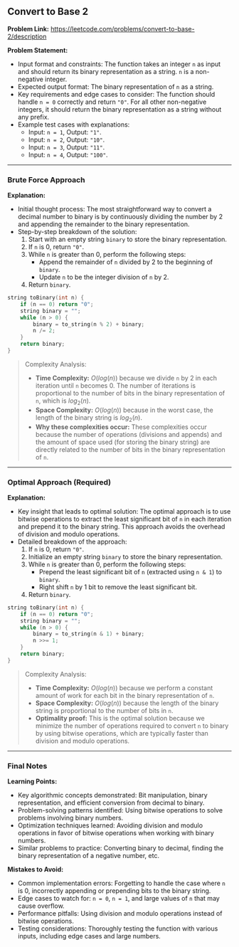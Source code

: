 ## Convert to Base 2
**Problem Link:** https://leetcode.com/problems/convert-to-base-2/description

**Problem Statement:**
- Input format and constraints: The function takes an integer `n` as input and should return its binary representation as a string. `n` is a non-negative integer.
- Expected output format: The binary representation of `n` as a string.
- Key requirements and edge cases to consider: The function should handle `n = 0` correctly and return `"0"`. For all other non-negative integers, it should return the binary representation as a string without any prefix.
- Example test cases with explanations: 
    - Input: `n = 1`, Output: `"1"`. 
    - Input: `n = 2`, Output: `"10"`.
    - Input: `n = 3`, Output: `"11"`.
    - Input: `n = 4`, Output: `"100"`.

---

### Brute Force Approach

**Explanation:**
- Initial thought process: The most straightforward way to convert a decimal number to binary is by continuously dividing the number by 2 and appending the remainder to the binary representation.
- Step-by-step breakdown of the solution:
    1. Start with an empty string `binary` to store the binary representation.
    2. If `n` is 0, return `"0"`.
    3. While `n` is greater than 0, perform the following steps:
        - Append the remainder of `n` divided by 2 to the beginning of `binary`.
        - Update `n` to be the integer division of `n` by 2.
    4. Return `binary`.

```cpp
string toBinary(int n) {
    if (n == 0) return "0";
    string binary = "";
    while (n > 0) {
        binary = to_string(n % 2) + binary;
        n /= 2;
    }
    return binary;
}
```

> Complexity Analysis:
> - **Time Complexity:** $O(log(n))$ because we divide `n` by 2 in each iteration until `n` becomes 0. The number of iterations is proportional to the number of bits in the binary representation of `n`, which is $log_2(n)$.
> - **Space Complexity:** $O(log(n))$ because in the worst case, the length of the binary string is $log_2(n)$.
> - **Why these complexities occur:** These complexities occur because the number of operations (divisions and appends) and the amount of space used (for storing the binary string) are directly related to the number of bits in the binary representation of `n`.

---

### Optimal Approach (Required)

**Explanation:**
- Key insight that leads to optimal solution: The optimal approach is to use bitwise operations to extract the least significant bit of `n` in each iteration and prepend it to the binary string. This approach avoids the overhead of division and modulo operations.
- Detailed breakdown of the approach:
    1. If `n` is 0, return `"0"`.
    2. Initialize an empty string `binary` to store the binary representation.
    3. While `n` is greater than 0, perform the following steps:
        - Prepend the least significant bit of `n` (extracted using `n & 1`) to `binary`.
        - Right shift `n` by 1 bit to remove the least significant bit.
    4. Return `binary`.

```cpp
string toBinary(int n) {
    if (n == 0) return "0";
    string binary = "";
    while (n > 0) {
        binary = to_string(n & 1) + binary;
        n >>= 1;
    }
    return binary;
}
```

> Complexity Analysis:
> - **Time Complexity:** $O(log(n))$ because we perform a constant amount of work for each bit in the binary representation of `n`.
> - **Space Complexity:** $O(log(n))$ because the length of the binary string is proportional to the number of bits in `n`.
> - **Optimality proof:** This is the optimal solution because we minimize the number of operations required to convert `n` to binary by using bitwise operations, which are typically faster than division and modulo operations.

---

### Final Notes

**Learning Points:**
- Key algorithmic concepts demonstrated: Bit manipulation, binary representation, and efficient conversion from decimal to binary.
- Problem-solving patterns identified: Using bitwise operations to solve problems involving binary numbers.
- Optimization techniques learned: Avoiding division and modulo operations in favor of bitwise operations when working with binary numbers.
- Similar problems to practice: Converting binary to decimal, finding the binary representation of a negative number, etc.

**Mistakes to Avoid:**
- Common implementation errors: Forgetting to handle the case where `n` is 0, incorrectly appending or prepending bits to the binary string.
- Edge cases to watch for: `n = 0`, `n = 1`, and large values of `n` that may cause overflow.
- Performance pitfalls: Using division and modulo operations instead of bitwise operations.
- Testing considerations: Thoroughly testing the function with various inputs, including edge cases and large numbers.